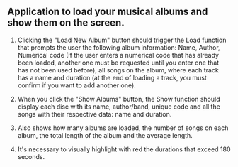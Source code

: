 ## Application to load your musical albums and show them on the screen. 

1. Clicking the "Load New Album" button should trigger the Load function that prompts the user the following album information: Name, Author, Numerical code (If the user enters a numerical code that has already been loaded, another one must be requested until you enter one that has not been used before), all songs on the album, where each track has a name and duration (at the end of loading a track, you must confirm if you want to add another one). 

2. When you click the "Show Albums" button, the Show function should display each disc with its name, author/band, unique code and all the songs with their respective data: name and duration. 

3. Also shows how many albums are loaded, the number of songs on each album, the total length of the album and the average length. 

4. It's necessary to visually highlight with red the durations that exceed 180 seconds.
